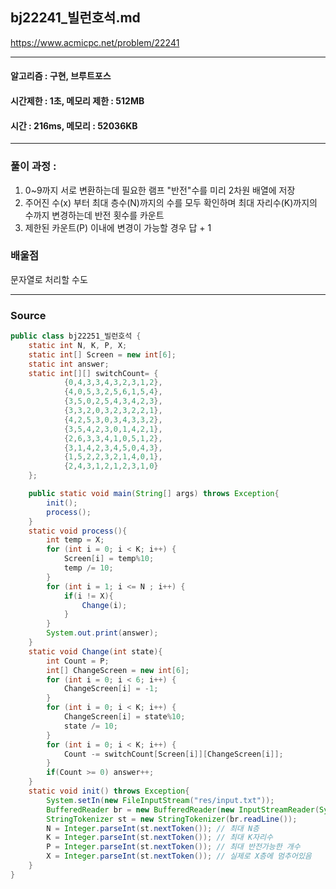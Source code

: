## bj22241_빌런호석.md

https://www.acmicpc.net/problem/22241

---
#### 알고리즘 : 구현, 브루트포스
#### 시간제한 : 1초, 메모리 제한 : 512MB
#### 시간 : 216ms, 메모리 : 52036KB
---
### 풀이 과정 : 
1. 0~9까지 서로 변환하는데 필요한 램프 "반전"수를 미리 2차원 배열에 저장
2. 주어진 수(x) 부터 최대 층수(N)까지의 수를 모두 확인하며 최대 자리수(K)까지의 수까지 변경하는데 반전 횟수를 카운트
3. 제한된 카운트(P) 이내에 변경이 가능할 경우 답 + 1 

### 배울점
문자열로 처리할 수도 

----
### Source
```java
public class bj22251_빌런호석 {
    static int N, K, P, X;
    static int[] Screen = new int[6];
    static int answer;
    static int[][] switchCount= {
            {0,4,3,3,4,3,2,3,1,2},
            {4,0,5,3,2,5,6,1,5,4},
            {3,5,0,2,5,4,3,4,2,3},
            {3,3,2,0,3,2,3,2,2,1},
            {4,2,5,3,0,3,4,3,3,2},
            {3,5,4,2,3,0,1,4,2,1},
            {2,6,3,3,4,1,0,5,1,2},
            {3,1,4,2,3,4,5,0,4,3},
            {1,5,2,2,3,2,1,4,0,1},
            {2,4,3,1,2,1,2,3,1,0}
    };

    public static void main(String[] args) throws Exception{
        init();
        process();
    }
    static void process(){
        int temp = X;
        for (int i = 0; i < K; i++) {
            Screen[i] = temp%10;
            temp /= 10;
        }
        for (int i = 1; i <= N ; i++) {
            if(i != X){
                Change(i);
            }
        }
        System.out.print(answer);
    }
    static void Change(int state){
        int Count = P;
        int[] ChangeScreen = new int[6];
        for (int i = 0; i < 6; i++) {
            ChangeScreen[i] = -1;
        }
        for (int i = 0; i < K; i++) {
            ChangeScreen[i] = state%10;
            state /= 10;
        }
        for (int i = 0; i < K; i++) {
            Count -= switchCount[Screen[i]][ChangeScreen[i]];
        }
        if(Count >= 0) answer++;
    }
    static void init() throws Exception{
        System.setIn(new FileInputStream("res/input.txt"));
        BufferedReader br = new BufferedReader(new InputStreamReader(System.in));
        StringTokenizer st = new StringTokenizer(br.readLine());
        N = Integer.parseInt(st.nextToken()); // 최대 N층
        K = Integer.parseInt(st.nextToken()); // 최대 K자리수
        P = Integer.parseInt(st.nextToken()); // 최대 반전가능한 개수
        X = Integer.parseInt(st.nextToken()); // 실제로 X층에 멈추어있음
    }
}


```
